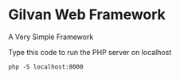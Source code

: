 Gilvan Web Framework
======

A Very Simple Framework

Type this code to run the PHP server on localhost
```
php -S localhost:8000
```
